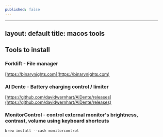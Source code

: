 ```yaml
---
published: false
---
```

---
layout: default
title: macos tools
---

## Tools to install

### Forklift - File manager
[https://binarynights.com](https://binarynights.com)
### Al Dente - Battery charging control / limiter
[https://github.com/davidwernhart/AlDente/releases](https://github.com/davidwernhart/AlDente/releases)
### MonitorControl - control external monitor's brightness, contrast, volume using keyboard shortcuts
```
brew install --cask monitorcontrol
```